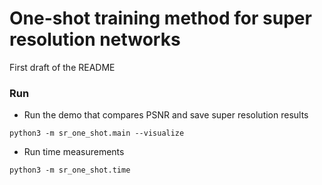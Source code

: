 # One-shot training method for super resolution networks

First draft of the README

### Run

* Run the demo that compares PSNR and save super resolution results
```shell script
python3 -m sr_one_shot.main --visualize
```

* Run time measurements
```shell script
python3 -m sr_one_shot.time
```